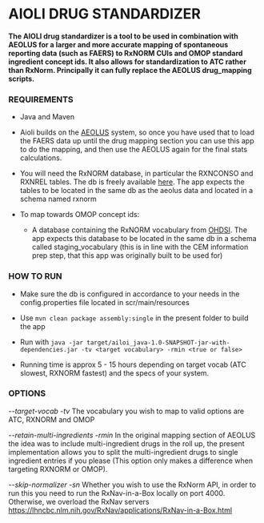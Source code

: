 AIOLI DRUG STANDARDIZER
=======================

**The AIOLI drug standardizer is a tool to be used in combination with AEOLUS for a larger and more accurate mapping of
spontaneous reporting data (such as FAERS) to RxNORM CUIs and OMOP standard ingredient concept ids. It also allows for 
standardization to ATC rather than RxNorm. Principally it can fully replace the AEOLUS drug_mapping scripts.**

### REQUIREMENTS

- Java and Maven

- Aioli builds on the [AEOLUS](https://github.com/mi-erasmusmc/faersdbstats) system, so once you have used that to load
  the FAERS data up until the drug mapping section you can use this app to do the mapping, and then use the AEOLUS again
  for the final stats calculations.

- You will need the RxNORM database, in particular the RXNCONSO and RXNREL tables. The db is freely available
  [here](https://www.nlm.nih.gov/research/umls/rxnorm/docs/rxnormfiles.html). The app expects the tables to be located
  in the same db as the aeolus data and located in a schema named rxnorm

- To map towards OMOP concept ids:
    - A database containing the RxNORM vocabulary from [OHDSI](https://athena.ohdsi.org/vocabulary/list). The app
      expects this database to be located in the same db in a schema called staging_vocabulary (this is in line with the
      CEM information prep step, that this app was originally built to be used for)

### HOW TO RUN

- Make sure the db is configured in accordance to your needs in the config.properties file located in scr/main/resources

- Use `mvn clean package assembly:single` in the present folder to build the app
- Run
  with `java -jar target/ailoi_java-1.0-SNAPSHOT-jar-with-dependencies.jar -tv <target vocabulary> -rmin <true or false>`

- Running time is approx 5 - 15 hours depending on target vocab (ATC slowest, RXNORM fastest) and the specs of your
  system.

### OPTIONS

*--target-vocab -tv* The vocabulary you wish to map to valid options are ATC, RXNORM and OMOP

*--retain-multi-ingredients -rmin* In the original mapping section of AEOLUS the idea was to include multi-ingredient
drugs in the roll up, the present implementation allows you to split the multi-ingredient drugs to single ingredient
entries if you please (This option only makes a difference when targeting RXNORM or OMOP).

*--skip-normalizer -sn* Whether you wish to use the RxNorm API, in order to run this you need to run the
RxNav-in-a-Box locally on port 4000. Otherwise, we overload the RxNav
servers https://lhncbc.nlm.nih.gov/RxNav/applications/RxNav-in-a-Box.html

  

